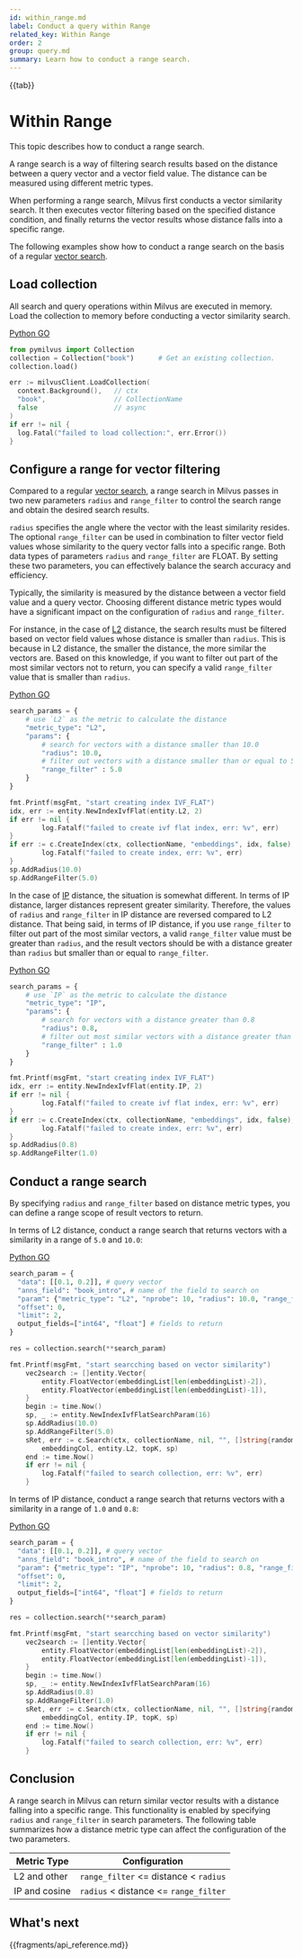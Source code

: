 ```yaml
---
id: within_range.md
label: Conduct a query within Range
related_key: Within Range
order: 2
group: query.md
summary: Learn how to conduct a range search.
---
```


{{tab}}

# Within Range

This topic describes how to conduct a range search.

A range search is a way of filtering search results based on the distance between a query vector and a vector field value. The distance can be measured using different metric types.

When performing a range search, Milvus first conducts a vector similarity search. It then executes vector filtering based on the specified distance condition, and finally returns the vector results whose distance falls into a specific range.

The following examples show how to conduct a range search on the basis of a regular [vector search](search.md).

## Load collection

All search and query operations within Milvus are executed in memory. Load the collection to memory before conducting a vector similarity search.

<div class="multipleCode">
  <a href="#python">Python </a>
  <a href="#go">GO</a>
</div>

```python
from pymilvus import Collection
collection = Collection("book")      # Get an existing collection.
collection.load()
```

```go
err := milvusClient.LoadCollection(
  context.Background(),   // ctx
  "book",                 // CollectionName
  false                   // async
)
if err != nil {
  log.Fatal("failed to load collection:", err.Error())
}
```

## Configure a range for vector filtering

Compared to a regular [vector search](search.md), a range search in Milvus passes in two new parameters `radius` and `range_filter` to control the search range and obtain the desired search results.

`radius` specifies the angle where the vector with the least similarity resides. The optional `range_filter` can be used in combination to filter vector field values whose similarity to the query vector falls into a specific range. Both data types of parameters `radius` and `range_filter` are FLOAT. By setting these two parameters, you can effectively balance the search accuracy and efficiency.

Typically, the similarity is measured by the distance between a vector field value and a query vector. Choosing different distance metric types would have a significant impact on the configuration of `radius` and `range_filter`.

For instance, in the case of [L2](metric.md#euclidean-distance-l2) distance, the search results must be filtered based on vector field values whose distance is smaller than `radius`. This is because in L2 distance, the smaller the distance, the more similar the vectors are. Based on this knowledge, if you want to filter out part of the most similar vectors not to return, you can specify a valid `range_filter` value that is smaller than `radius`.

<div class="multipleCode">
  <a href="#python">Python </a>
  <a href="#go">GO</a>
</div>

```python
search_params = {
    # use `L2` as the metric to calculate the distance
    "metric_type": "L2",
    "params": {
        # search for vectors with a distance smaller than 10.0
        "radius": 10.0,
        # filter out vectors with a distance smaller than or equal to 5.0
        "range_filter" : 5.0
    }
}
```

```go
fmt.Printf(msgFmt, "start creating index IVF_FLAT")
idx, err := entity.NewIndexIvfFlat(entity.L2, 2)
if err != nil {
        log.Fatalf("failed to create ivf flat index, err: %v", err)
}
if err := c.CreateIndex(ctx, collectionName, "embeddings", idx, false); err != nil {
        log.Fatalf("failed to create index, err: %v", err)
}
sp.AddRadius(10.0)
sp.AddRangeFilter(5.0)
```

In the case of [IP](metric.md#inner-product-ip) distance, the situation is somewhat different. In terms of IP distance, larger distances represent greater similarity. Therefore, the values of `radius` and `range_filter` in IP distance are reversed compared to L2 distance. That being said, in terms of IP distance, if you use `range_filter` to filter out part of the most similar vectors, a valid `range_filter` value must be greater than `radius`, and the result vectors should be with a distance greater than `radius` but smaller than or equal to `range_filter`.

<div class="multipleCode">
  <a href="#python">Python </a>
  <a href="#go">GO</a>
</div>

```python
search_params = {
    # use `IP` as the metric to calculate the distance
    "metric_type": "IP",
    "params": {
        # search for vectors with a distance greater than 0.8
        "radius": 0.8,
        # filter out most similar vectors with a distance greater than or equal to 1.0
        "range_filter" : 1.0
    }
}
```

```go
fmt.Printf(msgFmt, "start creating index IVF_FLAT")
idx, err := entity.NewIndexIvfFlat(entity.IP, 2)
if err != nil {
        log.Fatalf("failed to create ivf flat index, err: %v", err)
}
if err := c.CreateIndex(ctx, collectionName, "embeddings", idx, false); err != nil {
        log.Fatalf("failed to create index, err: %v", err)
}
sp.AddRadius(0.8)
sp.AddRangeFilter(1.0)
```

## Conduct a range search

By specifying `radius` and `range_filter` based on distance metric types, you can define a range scope of result vectors to return.

In terms of L2 distance, conduct a range search that returns vectors with a similarity in a range of `5.0` and `10.0`:

<div class="multipleCode">
  <a href="#python">Python </a>
  <a href="#go">GO</a>
</div>

```python
search_param = {
  "data": [[0.1, 0.2]], # query vector
  "anns_field": "book_intro", # name of the field to search on
  "param": {"metric_type": "L2", "nprobe": 10, "radius": 10.0, "range_filter" : 5.0},
  "offset": 0,
  "limit": 2,
  output_fields=["int64", "float"] # fields to return
}

res = collection.search(**search_param)
```

```go
fmt.Printf(msgFmt, "start searcching based on vector similarity")
    vec2search := []entity.Vector{
        entity.FloatVector(embeddingList[len(embeddingList)-2]),
        entity.FloatVector(embeddingList[len(embeddingList)-1]),
    }
    begin := time.Now()
    sp, _ := entity.NewIndexIvfFlatSearchParam(16)
    sp.AddRadius(10.0)
    sp.AddRangeFilter(5.0)
    sRet, err := c.Search(ctx, collectionName, nil, "", []string{randomCol}, vec2search,
        embeddingCol, entity.L2, topK, sp)
    end := time.Now()
    if err != nil {
        log.Fatalf("failed to search collection, err: %v", err)
    }
```

In terms of IP distance, conduct a range search that returns vectors with a similarity in a range of `1.0` and `0.8`:

<div class="multipleCode">
  <a href="#python">Python </a>
  <a href="#go">GO</a>
</div>

```python
search_param = {
  "data": [[0.1, 0.2]], # query vector
  "anns_field": "book_intro", # name of the field to search on
  "param": {"metric_type": "IP", "nprobe": 10, "radius": 0.8, "range_filter" : 1.0},
  "offset": 0,
  "limit": 2,
  output_fields=["int64", "float"] # fields to return
}

res = collection.search(**search_param)
```

```go
fmt.Printf(msgFmt, "start searcching based on vector similarity")
    vec2search := []entity.Vector{
        entity.FloatVector(embeddingList[len(embeddingList)-2]),
        entity.FloatVector(embeddingList[len(embeddingList)-1]),
    }
    begin := time.Now()
    sp, _ := entity.NewIndexIvfFlatSearchParam(16)
    sp.AddRadius(0.8)
    sp.AddRangeFilter(1.0)
    sRet, err := c.Search(ctx, collectionName, nil, "", []string{randomCol}, vec2search,
        embeddingCol, entity.IP, topK, sp)
    end := time.Now()
    if err != nil {
        log.Fatalf("failed to search collection, err: %v", err)
    }
```

## Conclusion

A range search in Milvus can return similar vector results with a distance falling into a specific range. This functionality is enabled by specifying `radius` and `range_filter` in search parameters. The following table summarizes how a distance metric type can affect the configuration of the two parameters.

| Metric Type  | Configuration                         |
|--------------|---------------------------------------|
| L2 and other | `range_filter` <= distance < `radius` |
| IP and cosine| `radius` < distance <= `range_filter` |

## What's next

{{fragments/api_reference.md}}
